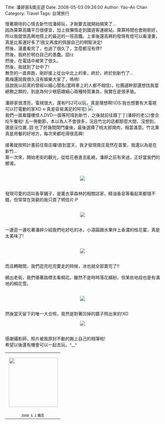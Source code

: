 Title: 潘婷家&南庄遊
Date: 2008-05-03 09:26:00
Author: Yao-An Chan
Category: Travel
Tags: 台灣旅行


<div class='post'>
懷著期待的心情去新竹找潘婷玩，才剛要去就開始搞笑了...<br />因為算算高鐵平日很便宜，加上我懶惰走到國道客運總站，算算時間也會剛剛好，所以我就很高興地搭上的最近的一班高鐵。上車後還高興的發現有燈可以看漫畫，真是比客運好多了!我又再度的佩服自己的明智決定!<br />然後，漫畫看完了，也過了很久了，怎麼都沒有停?<br />然後，我終於明白自己的愚蠢。囧rz<br />然後，在電話中被笑了很久。<br />然後，我就到了台中了!<br />無奈的一直奔跑，剛好接上從台中北上的車，終於，終於到新竹了...<br />鳳梅還說我很久沒有娛樂大家了，嗚嗚!<br />話說我以前真的曾經以細心聞名(當時車上的人都不相信)，社團選幹部還想找我當總務之類的，到底為何少根筋跟細心兩種特質兼具，我實在是很矛盾。<br /><br />潘婷家很漂亮，電視很大，還有PS2可以玩，真是理想啊!(OS:我也想要有大電視可以打電動的家XD <-真是容易滿足的阿宅) <a href="http://picasaweb.google.com/yaoanchan/2008_5_1/photo#5198762700500427330"><img src="http://lh3.ggpht.com/yaoanchan/SCW3IcLg4kI/AAAAAAAAAjk/0K6vND68WSU/s400/DSCF0235.jpg" /></a><br />我們一面看鐘樓怪人DVD一面等阿瑋到新竹，之後就前往跟丁丁(潘婷的老公)會合吃午餐啦! 五一勞動節，本以為人不會很多，況且竹北的店都那麼大間，沒想到，還是沒位置..囧 吃了好幾間閉門羹後，最後選擇了桃太郎燒肉，相當滿意。竹北果真是用餐的好地方，每次來都吃得很高興!<br /><br />接著就按照計畫前往南庄囉!直到當天，我才發現南庄竟然在苗栗，我還以為是在新竹...<br />第一次來，開始老街的觀光，從桂花巷進去亂繞，潘婷之前有來過，正好當我們的嚮導。<br /><br /><p align="center"><a href="http://picasaweb.google.com/yaoanchan/2008_5_1/photo#5198762855119250082"><img src="http://lh3.ggpht.com/yaoanchan/SCW3RcLg4qI/AAAAAAAAAkU/VbX6QE8iCKQ/s400/DSCF0294.jpg" /></a></p><br />發現可愛的店叫香草鋪子，是薰衣草森林的相關店家，精油香皂等看起來都很不錯，但常常在哭窮的我只買了明信片:P<br /><br /><p align="center"><a href="http://picasaweb.google.com/yaoanchan/2008_5_1/photo#5198762919543759554"><img src="http://lh6.ggpht.com/yaoanchan/SCW3VMLg4sI/AAAAAAAAAko/fKlhdktsugo/s400/DSCF0300.jpg" /></a></p><br />一邊逛一邊吃著潘婷介紹我們吃好吃的冰，小湯圓跟水果拌上香濃的桂花蜜，真是太美味了!<br /><br /><p align="center"><a href="http://picasaweb.google.com/yaoanchan/2008_5_1/photo#5198763125702189874"><img src="http://lh6.ggpht.com/yaoanchan/SCW3hMLg4zI/AAAAAAAAAlg/Ai5EhV3kK1Y/s400/DSCF0310.jpg" /></a></p><br />而且轉眼間，我們逛完吃完要走的時候，冰也就全部賣完了!!<br /><br />繞出老街，我們循著路標去看桐花。雖然不是時時落花繽紛，但某些地段也是有滿地的桐花雪。<br /><br /><p align="center"><a href="http://picasaweb.google.com/yaoanchan/2008_5_1/photo#5198763340450554786"><img src="http://lh4.ggpht.com/yaoanchan/SCW3tsLg46I/AAAAAAAAAmY/1F8Bg4yXYRY/s400/DSCF0337.jpg" /></a></p><br />然後當天留下的唯一大合照，竟然是對著凹掉的鏡子照出來的!XD<br /><p align="center"><a href="http://picasaweb.google.com/yaoanchan/2008_5_1/photo#5198763512249246706"><img src="http://lh4.ggpht.com/yaoanchan/SCW33sLg4_I/AAAAAAAAAnE/fZnM9kiXI3o/s400/DSCF0345.jpg" /></a></p><br />感謝攝影師，照片被我原封不動的搬上自己的相簿啦!<br />希望以後還有機會可以一起去玩。^__^<br /><table style="WIDTH: 194px"><tbody><tr><td style="BACKGROUND: url(http://picasaweb.google.com/f/img/transparent_album_background.gif) no-repeat left 50%; HEIGHT: 194px" align="middle"><a href="http://picasaweb.google.com/yaoanchan/2008_5_1"><img style="MARGIN: 1px 0px 0px 4px" height="160" src="http://lh6.ggpht.com/yaoanchan/SCW3GcLg4jE/AAAAAAAAApA/nb1hvQv55iQ/s160-c/2008_5_1.jpg" width="160" /></a></td></tr><tr><td style="FONT-SIZE: 11px; FONT-FAMILY: arial,sans-serif; TEXT-ALIGN: center"><a style="FONT-WEIGHT: bold; COLOR: #4d4d4d; TEXT-DECORATION: none" href="http://picasaweb.google.com/yaoanchan/2008_5_1">2008_5_1 南庄</a></td></tr></tbody></table></div>
